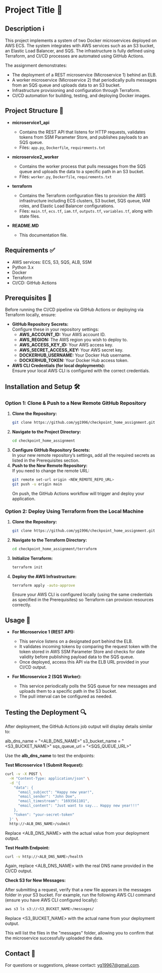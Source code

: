 # Project Title 🚀

## Description ℹ️
This project implements a system of two Docker microservices deployed on AWS ECS. The system integrates with AWS services such as an S3 bucket, an Elastic Load Balancer, and SQS. The infrastructure is fully defined using Terraform, and CI/CD processes are automated using GitHub Actions.

The assignment demonstrates:
- The deployment of a REST microservice (Microservice 1) behind an ELB.
- A worker microservice (Microservice 2) that periodically pulls messages from an SQS queue and uploads data to an S3 bucket.
- Infrastructure provisioning and configuration through Terraform.
- CI/CD automation for building, testing, and deploying Docker images.

## Project Structure 📁
- **microservice1_api**  
  - Contains the REST API that listens for HTTP requests, validates tokens from SSM Parameter Store, and publishes payloads to an SQS queue.
  - Files: `app.py`, `Dockerfile`, `requirements.txt`
  
- **microservice2_worker**  
  - Contains the worker process that pulls messages from the SQS queue and uploads the data to a specific path in an S3 bucket.
  - Files: `worker.py`, `Dockerfile`, `requirements.txt`
  
- **terraform**  
  - Contains the Terraform configuration files to provision the AWS infrastructure including ECS clusters, S3 bucket, SQS queue, IAM roles, and Elastic Load Balancer configurations.
  - Files: `main.tf`, `ecs.tf`, `iam.tf`, `outputs.tf`, `variables.tf`, along with state files.

- **README.MD**  
  - This documentation file.

## Requirements ✅
- AWS services: ECS, S3, SQS, ALB, SSM
- Python 3.x
- Docker
- Terraform
- CI/CD: GitHub Actions

## Prerequisites 🔑

Before running the CI/CD pipeline via GitHub Actions or deploying via Terraform locally, ensure:
- **GitHub Repository Secrets:**  
  Configure these in your repository settings:
  - **AWS_ACCOUNT_ID:** Your AWS account ID.
  - **AWS_REGION:** The AWS region you wish to deploy to.
  - **AWS_ACCESS_KEY_ID:** Your AWS access key.
  - **AWS_SECRET_ACCESS_KEY:** Your AWS secret key.
  - **DOCKERHUB_USERNAME:** Your Docker Hub username.
  - **DOCKERHUB_TOKEN:** Your Docker Hub access token.
- **AWS CLI Credentials (for local deployments):**  
  Ensure your local AWS CLI is configured with the correct credentials.

## Installation and Setup 🛠️

### Option 1: Clone & Push to a New Remote GitHub Repository
1. **Clone the Repository:**
    ```bash
    git clone https://github.com/yg1996/checkpoint_home_assignment.git
    ```
2. **Navigate to the Project Directory:**
    ```bash
    cd checkpoint_home_assignment
    ```
3. **Configure GitHub Repository Secrets:**  
   In your new remote repository’s settings, add all the required secrets as listed in the Prerequisites section.
4. **Push to the New Remote Repository:**  
   If you need to change the remote URL:
    ```bash
    git remote set-url origin <NEW_REMOTE_REPO_URL>
    git push -u origin main
    ```
   On push, the GitHub Actions workflow will trigger and deploy your application.

### Option 2: Deploy Using Terraform from the Local Machine
1. **Clone the Repository:**
    ```bash
    git clone https://github.com/yg1996/checkpoint_home_assignment.git
    ```
2. **Navigate to the Terraform Directory:**
    ```bash
    cd checkpoint_home_assignment/terraform
    ```
3. **Initialize Terraform:**
    ```bash
    terraform init
    ```
4. **Deploy the AWS Infrastructure:**
    ```bash
    terraform apply -auto-approve
    ```
   Ensure your AWS CLI is configured locally (using the same credentials as specified in the Prerequisites) so Terraform can provision resources correctly.

## Usage 📡

- **For Microservice 1 (REST API):**
    - This service listens on a designated port behind the ELB.
    - It validates incoming tokens by comparing the request token with the token stored in AWS SSM Parameter Store and checks for date validity before publishing payload data to the SQS queue.
    - Once deployed, access this API via the ELB URL provided in your CI/CD output.

- **For Microservice 2 (SQS Worker):**
    - This service periodically polls the SQS queue for new messages and uploads them to a specific path in the S3 bucket.
    - The pull interval can be configured as needed.

## Testing the Deployment 🔍

After deployment, the GitHub Actions job output will display details similar to:

alb_dns_name = "<ALB_DNS_NAME>" s3_bucket_name = "<S3_BUCKET_NAME>" sqs_queue_url = "<SQS_QUEUE_URL>"

Use the **alb_dns_name** to test the endpoints:

**Test Microservice 1 (Submit Request):**
```bash
curl -v -X POST \
  -H "Content-Type: application/json" \
  -d '{
    "data": {
      "email_subject": "Happy new year!",
      "email_sender": "John Doe",
      "email_timestream": "1693561101",
      "email_content": "Just want to say... Happy new year!!!"
    },
    "token": "your-secret-token"
  }' \
  http://<ALB_DNS_NAME>/submit
```
Replace <ALB_DNS_NAME> with the actual value from your deployment output.

**Test Health Endpoint:**
```bash
curl -v http://<ALB_DNS_NAME>/health
```
Again, replace <ALB_DNS_NAME> with the real DNS name provided in the CI/CD output.

**Check S3 for New Messages:**

After submitting a request, verify that a new file appears in the messages folder in your S3 bucket. For example, run the following AWS CLI command (ensure you have AWS CLI configured locally):
```bash
aws s3 ls s3://<S3_BUCKET_NAME>/messages/
```
Replace <S3_BUCKET_NAME> with the actual name from your deployment output.

This will list the files in the "messages" folder, allowing you to confirm that the microservice successfully uploaded the data.

## Contact 📧
For questions or suggestions, please contact: yg19967@gmail.com.

